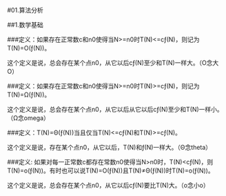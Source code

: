 #01.算法分析

##1.数学基础

###定义：如果存在正常数c和n0使得当N>=n0时T(N)<=cƒ(N)，则记为T(N)=O(ƒ(N))。

  这个定义是说，总会存在某个点n0，从它以后cƒ(N)至少和T(N)一样大。（O念大O）
  

###定义：如果存在正常数c和n0使得当N>=n0时T(N)>=cƒ(N)，则记为T(N)=Ω(ƒ(N))。
  
  这个定义是说，总会存在某个点n0，从它以后从它以后cƒ(N)至少和T(N)一样小。（Ω念omega）
  

###定义：T(N)=Θ(ƒ(N))当且仅当T(N)<=cƒ(N)和T(N)>=cƒ(N)。
  
  这个定义是说，存在某个点n0，从它以后，T(N)和ƒ(N)一样大。（Θ念theta）
  

###定义: 如果对每一正常数c都存在常数n0使得当N>n0时，T(N)<cƒ(N)，则T(N)=o(ƒ(N))。有时也可以说T(N)=O(ƒ(N))且T(N)≠Θ(ƒ(N))时T(N)=o(ƒ(N))。

  这个定义是说，总会存在某个点n0，从它以后cƒ(N)要比T(N)大。（o念小o）
